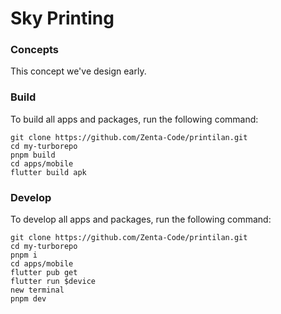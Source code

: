 # Sky Printing

### Concepts
This concept we've design early.



### Build

To build all apps and packages, run the following command:

```
git clone https://github.com/Zenta-Code/printilan.git
cd my-turborepo
pnpm build
cd apps/mobile 
flutter build apk
```

### Develop

To develop all apps and packages, run the following command:

```
git clone https://github.com/Zenta-Code/printilan.git
cd my-turborepo
pnpm i
cd apps/mobile
flutter pub get
flutter run $device
new terminal
pnpm dev
```
 